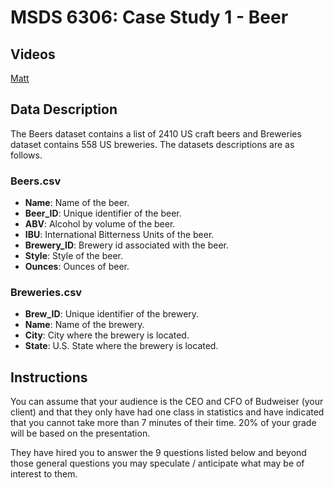 # MSDS 6306: Case Study 1 - Beer

## Videos

[Matt](https://youtu.be/0wok011UzUA)

## Data Description

The Beers dataset contains a list of 2410 US craft beers and Breweries dataset contains 558 US breweries. The datasets descriptions are as follows.

### Beers.csv

- **Name**: Name of the beer.
- **Beer_ID**: Unique identifier of the beer.
- **ABV**: Alcohol by volume of the beer.
- **IBU**: International Bitterness Units of the beer.
- **Brewery_ID**: Brewery id associated with the beer.
- **Style**: Style of the beer.
- **Ounces**: Ounces of beer.

### Breweries.csv

- **Brew_ID**: Unique identifier of the brewery.
- **Name**: Name of the brewery.
- **City**: City where the brewery is located.
- **State**: U.S. State where the brewery is located.

## Instructions

You can assume that your audience is the CEO and CFO of Budweiser (your client) and that they only have had one class in statistics and have indicated that you cannot take more than 7 minutes of their time. 20% of your grade will be based on the presentation. 

They have hired you to answer the 9 questions listed below and beyond those general questions you may speculate / anticipate what may be of interest to them.
